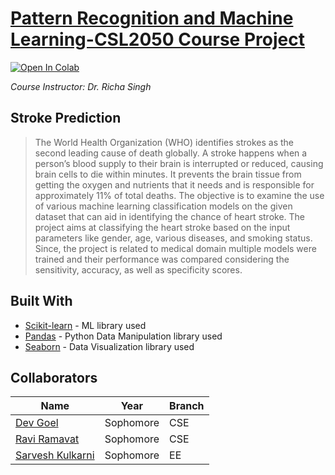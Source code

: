 # [Pattern Recognition and Machine Learning-CSL2050 Course Project](https://share.streamlit.io/dev-goel/stroke-prediction/main/main.py)
[![Open In Colab](https://colab.research.google.com/assets/colab-badge.svg)](https://github.com/Dev-Goel/Stroke-Prediction/blob/main/PRML%20Course%20Project%20Code.ipynb)

_Course Instructor: Dr. Richa Singh_

## Stroke Prediction

> The World Health Organization (WHO) identifies strokes as the second leading cause of death globally. A stroke happens when a person’s blood supply to their brain is interrupted or reduced, causing brain cells to die within minutes. It prevents the brain tissue from getting the oxygen and nutrients that it needs and is responsible for approximately 11% of total deaths. The objective is to examine the use of various machine learning classification models on the given dataset that can aid in identifying the chance of heart stroke. The project aims at classifying the heart stroke based on the input parameters like gender, age, various diseases, and smoking status. Since, the project is related to medical domain multiple models were trained and their performance was compared considering the sensitivity, accuracy, as well as specificity scores.

## Built With
* [Scikit-learn](https://scikit-learn.org/stable/) - ML library used
* [Pandas](https://pandas.pydata.org/) - Python Data Manipulation library used
* [Seaborn](https://seaborn.pydata.org/) - Data Visualization library used

## Collaborators
|Name|Year|Branch|
|--|--|--|
|[Dev Goel](https://github.com/Dev-Goel)|Sophomore|CSE|
|[Ravi Ramavat](https://github.com/RaviRamavat)|Sophomore|CSE|
|[Sarvesh Kulkarni](https://github.com/)|Sophomore|EE|
